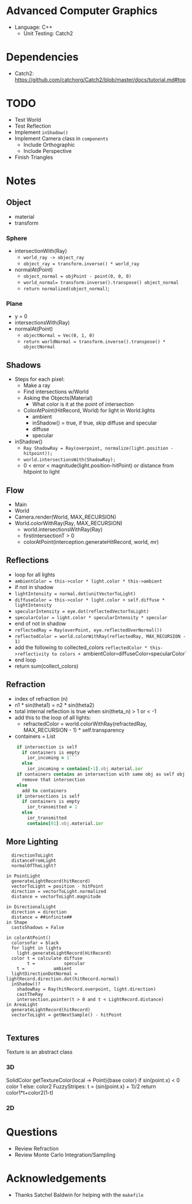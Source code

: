 # Advanced Computer Graphics
- Language: C++
  - Unit Testing: Catch2

# Dependencies
- Catch2: https://github.com/catchorg/Catch2/blob/master/docs/tutorial.md#top 

# TODO
- Test World
- Test Reflection
- Implement `inShadow()`
- Implement Camera class in `components`
  - Include Orthographic
  - Include Perspective
- Finish Triangles

# Notes
## Object
- material
- transform
### Sphere
- intersectionWith(Ray)
  - `world_ray -> object_ray`
  - `object_ray = transform.inverse() * world_ray`
- normalAt(Point)
  - `object_normal = objPoint - point(0, 0, 0)`
  - `world_normal= transform.inverse().transpose() object_normal`
  - `return normalized(object_normal)`;
### Plane
- y = 0
- intersectionsWith(Ray)
- normalAt(Point)
  - `objectNormal = Vec(0, 1, 0)`
  - `return worldNormal = transform.inverse().transpose() * objectNormal`

## Shadows
- Steps for each pixel:
	- Make a ray
	- Find intersections w/World
	- Asking the Objects(Material)
		- What color is it at the point of intersection
	- ColorAtPoint(HitRecord, World) for light in World.lights
		- ambient
		- inShadow() = true, if true, skip diffuse and specular
		- diffuse
		- specular
- inShadow()
	- `Ray ShadowRay = Ray(overpoint, normalize(light.position - hitpoint));`
	- `world.intersectionsWith(ShadowRay);`
	- 0 < error < magnitude(light.position-hitPoint) or distance from hitpoint to light
## Flow
- Main
- World
- Camera.render(World, MAX_RECURSION) 
- World.colorWithRay(Ray, MAX_RECURSION)
  - world.intersectionsWithRay(Ray)
  - firstIntersectionT > 0
  - colorAtPoint(interception.generateHitRecord, world, mr)
 
## Reflections
- loop for all lights
- `ambientColor = this->color * light.color * this->ambient`
- if not in shadow
- `lightIntensity = normal.dot(unitVectorToLight)`
- `diffuseColor = this->color * light.color + self.diffuse * lightIntensity`
- `specularIntensity = eye.dot(reflectedVectorToLight)`
- `specularColor = light.color * specularIntensity * specular`
- end of not in shadow
- `reflectedRay = Ray(overPoint, eye.reflectedOverNormal())`
- `reflectedColor = world.colorWithRay(reflectedRay, MAX_RECURSION - 1)`
- add the following to collected_colors `reflectedColor * this->reflectivity to colors + `ambientColor` + `diffuseColor` + `specularColor`
- end loop
- return sum(collect_colors)

## Refraction
- index of refraction (n)
- n1 * sin(theta1) = n2 * sin(theta2)
- total internal reflection is true when sin(theta_n) > 1 or < -1
- add this to the loop of all lights:
  - refractedColor = world.colorWithRay(refractedRay, MAX_RECURSION - 1) * self.transparency
- containers = List<Intersections>
```for intersection in intersection
	if intersection is self
	  if containers is empty
	    ior_incoming = 1```
	  else
	    ior_incoming = contains[-1].obj.material.ior
	if containers contains an intersection with same obj as self obj
	  remove that intersection
	else
	  add to containers
	if intersections is self
	  if containers is empty
	    ior_transmitted = 1
	  else
	    ior_transmitted
	    contains[01].obj.material.ior
```	
## More Lighting
```class LightRecord:
  directionToLight
  distanceFromLight
  normalOfTheLight?

in PointLight
  generateLightRecord(hitRecord)
  vectorToLight = position - hitPoint
  direction = vectorToLight.normalized
  distance = vectorToLight.magnitude

in DirectionalLight
  direction = direction
  distance = ##infinite##
in Shape
  castsShadows = False

in colorAtPoint()
  colorsofar = black
  for light in lights
    light.generateLightRecord(HitRecord)
  color t = calculate diffuse
        t =           specular
	t =           ambient
  lightDirectionDotNormal = lightRecord.direction.dot(hitRecord.normal)
  inShadow()?
    shadowRay = Ray(hitRecord.overpoint, light.direction)
    castTheRay
    intersection.pointer(t > 0 and t < LightRecord.distance)
in AreaLight
  generateLightRecord(hitRecord)
  vectorToLight = getNextSample() - hitPoint
  
```
## Textures

Texture is an abstract class

### 3D
SolidColor
  getTextureColor(local -> Point){base color}
    if sin(point.x) < 0
      color 1
    else:
      color2
  FuzzyStripes:
    t = (sin(point.x) + 1)/2
    return color1*t+color2(1-t)
### 2D

# Questions
- Review Refraction
- Review Monte Carlo Integration/Sampling

# Acknowledgements
- Thanks Satchel Baldwin for helping with the `makefile`
